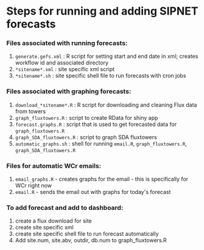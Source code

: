 Steps for running and adding SIPNET forecasts 
==========================================================================
 
### Files associated with running forecasts:
1. `generate.gefs.xml` : R script for setting start and end date in xml; creates workflow id and associated directory
2. `*sitename*.xml` : site specific xml script 
3. `*sitename*.sh` : site specific shell file to run forecasts with cron jobs 

### Files associated with graphing forecasts: 
1. `download_*sitename*.R` : R script for downloading and cleaning Flux data from towers 
2. `graph_fluxtowers.R` : script to create RData for shiny app 
3. `forecast.graphs.R` : script that is used to get forecasted data for `graph_fluxtowers.R`
4. `graph_SDA_fluxtowers.R` : script to graph SDA fluxtowers 
5. `automatic_graphs.sh` : shell for running `email.R`, `graph_fluxtowers.R`, `graph_SDA_fluxtowers.R`

### Files for automatic WCr emails: 
1. `email_graphs.R` - creates graphs for the email - this is specifically for WCr right now
2. `email.R` - sends the email out with graphs for today's forecast




### To add forecast and add to dashboard: 
1. create a flux download for site
2. create site specific xml 
3. create site specific shell file to run forecast automatically 
4. Add site.num, site.abv, outdir, db.num to graph_fluxtowers.R 

